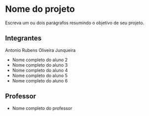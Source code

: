 # Nome do projeto

Escreva um ou dois parágrafos resumindo o objetivo de seu projeto.

## Integrantes

Antonio Rubens Oliveira Junqueira
* Nome completo do aluno 2
* Nome completo do aluno 3
* Nome completo do aluno 4
* Nome completo do aluno 5
* Nome completo do aluno 6

## Professor

* Nome completo do professor
